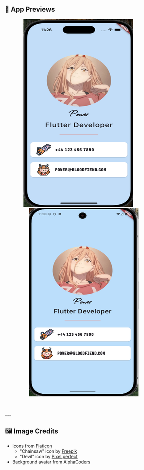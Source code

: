 ## 📱 App Previews

<p align="center">
  <img src="previews/ios.png" alt="iOS Preview" width="350" height="600""/>
   &nbsp;&nbsp;&nbsp;&nbsp;&nbsp;&nbsp;&nbsp;&nbsp;
  <img src="previews/android.png" alt="Android Preview" width="350" height="600"/>
</p>
<br><br>
---

## 🖼️ Image Credits
- Icons from [Flaticon](https://www.flaticon.com/)  
  - "Chainsaw" icon by [Freepik](https://www.flaticon.com/authors/freepik)
  - "Devil" icon by [Pixel perfect](https://www.flaticon.com/authors/pixel-perfect)
- Background avatar from [AlphaCoders](https://avatarfiles.alphacoders.com/)
